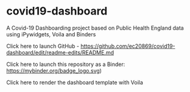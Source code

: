 # covid19-dashboard

A Covid-19 Dashboarding project based on Public Health England data using iPywidgets, Voila and Binders

Click here to launch GitHub - 
https://github.com/ec20869/covid19-dashboard/edit/readme-edits/README.md

Click here to launch this repository as a Binder: 
https://mybinder.org/badge_logo.svg)

Click here to render the dashboard template with Voila
